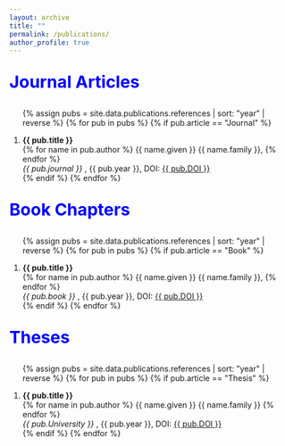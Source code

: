 ```yaml
---
layout: archive
title: ""
permalink: /publications/
author_profile: true
---
```

<p style="text-align:left; color:Blue; font-size:30px; font-weight:bold;"> Journal Articles </p>
<ol>

{% assign pubs = site.data.publications.references | sort: "year" | reverse %}
{% for pub in pubs %}
   {% if pub.article == "Journal" %}
      <li>
         <b> {{ pub.title }} </b>
         <br>
         {% for name in pub.author %}
            {{ name.given }} {{ name.family }},
         {% endfor %}
         <br>
         <i> {{ pub.journal }} </i>,
         {{ pub.year }},
         DOI: <a target="_blank" href="{{ pub.DOI }}"><span class="tag is-danger">{{ pub.DOI }}</span></a>
      </li>
   {% endif %}
{% endfor %}

</ol>

<p style="text-align:left; color:Blue; font-size:30px; font-weight:bold;"> Book Chapters </p>
<ol>

{% assign pubs = site.data.publications.references | sort: "year" | reverse %}
{% for pub in pubs %}
   {% if pub.article == "Book" %}
      <li>
         <b> {{ pub.title }} </b>
         <br>
         {% for name in pub.author %}
            {{ name.given }} {{ name.family }},
         {% endfor %}
         <br>
         <i> {{ pub.book }} </i>,
         {{ pub.year }},
         DOI: <a target="_blank" href="{{ pub.DOI }}"><span class="tag is-danger">{{ pub.DOI }}</span></a>
      </li>
   {% endif %}
{% endfor %}

</ol>


<p style="text-align:left; color:Blue; font-size:30px; font-weight:bold;"> Theses </p>
<ol>

{% assign pubs = site.data.publications.references | sort: "year" | reverse %}
{% for pub in pubs %}
   {% if pub.article == "Thesis" %}
      <li>
         <b> {{ pub.title }} </b>
         <br>
         {% for name in pub.author %}
            {{ name.given }} {{ name.family }}
         {% endfor %}
         <br>
         <i> {{ pub.University }} </i>,
         {{ pub.year }},
         DOI: <a target="_blank" href="{{ pub.DOI }}"><span class="tag is-danger">{{ pub.DOI }}</span></a>
      </li>
   {% endif %}
{% endfor %}

</ol>
